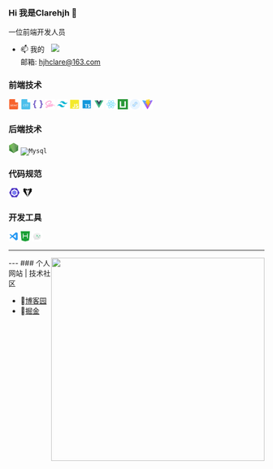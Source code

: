 ### Hi 我是Clarehjh 👋

一位前端开发人员

<img align="right" width="420" src="https://github-readme-stats.vercel.app/api?username=clarehjh&show_icons=true&icon_color=0078e7&title_color=0078e7&include_all_commits=true"/>

- 📫 我的邮箱: hjhclare@163.com




### 前端技术
<code><img height="20" src="./img/skill/Html.png" title="Html" /></code>
<code><img height="20" src="./img/skill/Css.png" title="Css" /></code>
<code><img height="20" src="./img/skill/Less.png" title="Less" /></code>
<code><img height="20" src="./img/skill/Sass.png" title="Sass" /></code>
<code><img height="20" src="./img/skill/Tailwindcss.png" title="Tailwindcss" /></code>
<code><img height="20" src="./img/skill/JavaScript.png" title="JavaScript" /></code>
<code><img height="20" src="./img/skill/Typescript.png" title="Typescript" /></code>
<code><img height="20" src="./img/skill/Vue.png" title="Vue" /></code>
<code><img height="20" src="./img/skill/React.png" title="React" /></code>
<code><img height="20" src="./img/skill/Uniapp.png" title="Uniapp" /></code>
<code><img height="20" src="./img/skill/Wxapp.png" title="微信小程序" /></code>
<code><img height="20" src="./img/skill/Vite.png" title="Vite" /></code>



### 后端技术
<code><img height="20" src="./img/skill/Node.png" title="NodeJS" /></code>
<code><img height="20" src="./img/skill/Mysql.png" title="Mysql" /></code>

### 代码规范
<code><img height="20" src="./img/skill/Eslint.png" title="Eslint" /></code>
<code><img height="20" src="./img/skill/Stylelint.png" title="Stylelint" /></code>



### 开发工具
<code><img height="20" src="./img/skill/Vscode.png" title="Vscode" /></code>
<code><img height="20" src="./img/skill/HBilderX.png" title="HBilderX" /></code>
<code><img height="20" src="./img/skill/微信开发者工具.png" title="微信开发者工具" /></code>

---
<img align="right" width="420" height="400" src="https://github-readme-stats.vercel.app/api/top-langs/?username=clarehjh&layout=compact"/>
---
### 个人网站 | 技术社区

* 📝[博客园](https://www.cnblogs.com/clarehjh/)
* 📝[掘金](https://juejin.cn/user/2885580832641213)
